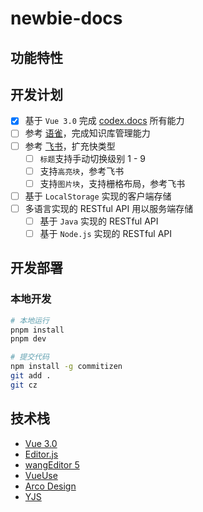 # newbie-docs

## 功能特性

## 开发计划

- [x] 基于 `Vue 3.0` 完成 [codex.docs](https://github.com/codex-team/codex.docs) 所有能力
- [ ] 参考 [语雀](https://www.feishu.cn/product/docs)，完成知识库管理能力
- [ ] 参考 [飞书](https://www.yuque.com/dashboard)，扩充快类型
    - [ ] `标题`支持手动切换级别 1 - 9
    - [ ] 支持`高亮块`，参考飞书
    - [ ] 支持`图片块`，支持栅格布局，参考飞书
- [ ] 基于 `LocalStorage` 实现的客户端存储
- [ ] 多语言实现的 RESTful API 用以服务端存储
    - [ ] 基于 `Java` 实现的 RESTful API
    - [ ] 基于 `Node.js` 实现的 RESTful API

## 开发部署

### 本地开发

``` bash
# 本地运行
pnpm install
pnpm dev
```

``` bash
# 提交代码
npm install -g commitizen
git add .
git cz
```

## 技术栈

- [Vue 3.0](https://cn.vuejs.org/)
- [Editor.js](https://github.com/codex-team/editor.js)
- [wangEditor 5](https://www.wangeditor.com/)
- [VueUse](https://vueuse.org/guide/)
- [Arco Design](https://arco.design/)
- [YJS]()